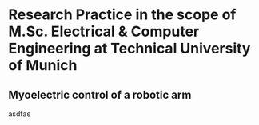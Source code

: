 # Research Practice in the scope of M.Sc. Electrical & Computer Engineering at Technical University of Munich

## Myoelectric control of a robotic arm

asdfas


